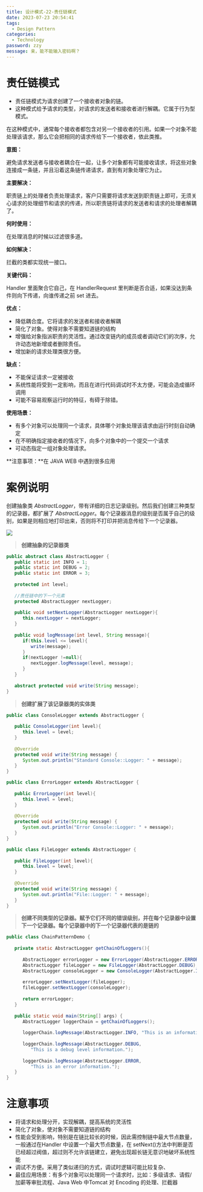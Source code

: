 ```yaml
---
title: 设计模式-22-责任链模式
date: 2023-07-23 20:54:41
tags: 
  - Design Pattern
categories: 
  - Technology
password: zzy   
message: 亲，能不能输入密码啊？
---
```


# 责任链模式

* 责任链模式为请求创建了一个接收者对象的链。
* 这种模式给予请求的类型，对请求的发送者和接收者进行解耦。它属于行为型模式。

在这种模式中，通常每个接收者都包含对另一个接收者的引用。如果一个对象不能处理该请求，那么它会把相同的请求传给下一个接收者，依此类推。



**意图：**

避免请求发送者与接收者耦合在一起，让多个对象都有可能接收请求，将这些对象连接成一条链，并且沿着这条链传递请求，直到有对象处理它为止。

**主要解决：**

职责链上的处理者负责处理请求，客户只需要将请求发送到职责链上即可，无须关心请求的处理细节和请求的传递，所以职责链将请求的发送者和请求的处理者解耦了。

**何时使用：**

在处理消息的时候以过滤很多道。

**如何解决：**

拦截的类都实现统一接口。

**关键代码：**

Handler 里面聚合它自己，在 HandlerRequest 里判断是否合适，如果没达到条件则向下传递，向谁传递之前 set 进去。

**优点：**

* 降低耦合度。它将请求的发送者和接收者解耦
* 简化了对象。使得对象不需要知道链的结构
* 增强给对象指派职责的灵活性。通过改变链内的成员或者调动它们的次序，允许动态地新增或者删除责任。 
* 增加新的请求处理类很方便。

**缺点：**

* 不能保证请求一定被接收
* 系统性能将受到一定影响，而且在进行代码调试时不太方便，可能会造成循环调用
* 可能不容易观察运行时的特征，有碍于除错。

**使用场景：**

* 有多个对象可以处理同一个请求，具体哪个对象处理该请求由运行时刻自动确定
* 在不明确指定接收者的情况下，向多个对象中的一个提交一个请求
* 可动态指定一组对象处理请求。

**注意事项：**在 JAVA WEB 中遇到很多应用

# 案例说明

 创建抽象类 *AbstractLogger*，带有详细的日志记录级别。然后我们创建三种类型的记录器，都扩展了 *AbstractLogger*。每个记录器消息的级别是否属于自己的级别，如果是则相应地打印出来，否则将不打印并把消息传给下一个记录器。 

![](https://cyan-images.oss-cn-shanghai.aliyuncs.com/images/04-design-pattern-2023-05-12-21.svg)



> **创建抽象的记录器类**

```java
public abstract class AbstractLogger {
   public static int INFO = 1;
   public static int DEBUG = 2;
   public static int ERROR = 3;
 
   protected int level;
 
   //责任链中的下一个元素
   protected AbstractLogger nextLogger;
 
   public void setNextLogger(AbstractLogger nextLogger){
      this.nextLogger = nextLogger;
   }
 
   public void logMessage(int level, String message){
      if(this.level <= level){
         write(message);
      }
      if(nextLogger !=null){
         nextLogger.logMessage(level, message);
      }
   }
 
   abstract protected void write(String message);
}
```

>  **创建扩展了该记录器类的实体类** 

```java
public class ConsoleLogger extends AbstractLogger {
 
   public ConsoleLogger(int level){
      this.level = level;
   }
 
   @Override
   protected void write(String message) {    
      System.out.println("Standard Console::Logger: " + message);
   }
}

public class ErrorLogger extends AbstractLogger {
 
   public ErrorLogger(int level){
      this.level = level;
   }
 
   @Override
   protected void write(String message) {    
      System.out.println("Error Console::Logger: " + message);
   }
}

public class FileLogger extends AbstractLogger {
 
   public FileLogger(int level){
      this.level = level;
   }
 
   @Override
   protected void write(String message) {    
      System.out.println("File::Logger: " + message);
   }
}
```

>  **创建不同类型的记录器。赋予它们不同的错误级别，并在每个记录器中设置下一个记录器。每个记录器中的下一个记录器代表的是链的** 

```java 
public class ChainPatternDemo {
   
   private static AbstractLogger getChainOfLoggers(){
 
      AbstractLogger errorLogger = new ErrorLogger(AbstractLogger.ERROR);
      AbstractLogger fileLogger = new FileLogger(AbstractLogger.DEBUG);
      AbstractLogger consoleLogger = new ConsoleLogger(AbstractLogger.INFO);
 
      errorLogger.setNextLogger(fileLogger);
      fileLogger.setNextLogger(consoleLogger);
 
      return errorLogger;  
   }
 
   public static void main(String[] args) {
      AbstractLogger loggerChain = getChainOfLoggers();
 
      loggerChain.logMessage(AbstractLogger.INFO, "This is an information.");
 
      loggerChain.logMessage(AbstractLogger.DEBUG, 
         "This is a debug level information.");
 
      loggerChain.logMessage(AbstractLogger.ERROR, 
         "This is an error information.");
   }
}
```

# 注意事项

* 将请求和处理分开，实现解耦，提高系统的灵活性
* 简化了对象，使对象不需要知道链的结构 
* 性能会受到影响，特别是在链比较长的时候，因此需控制链中最大节点数量，一般通过在Handler 中设置一个最大节点数量，在 setNext()方法中判断是否已经超过阀值，超过则不允许该链建立，避免出现超长链无意识地破坏系统性能 
* 调试不方便。采用了类似递归的方式，调试时逻辑可能比较复杂、
* 最佳应用场景：有多个对象可以处理同一个请求时，比如：多级请求、请假/加薪等审批流程、Java Web 中Tomcat 对 Encoding 的处理、拦截器 

